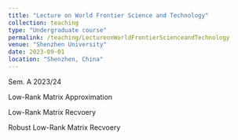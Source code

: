 ```yaml
---
title: "Lecture on World Frontier Science and Technology"
collection: teaching
type: "Undergraduate course"
permalink: /teaching/LectureonWorldFrontierScienceandTechnology
venue: "Shenzhen University"
date: 2023-09-01
location: "Shenzhen, China"
---
```


Sem. A 2023/24

Low-Rank Matrix Approximation

Low-Rank Matrix Recvoery

Robust Low-Rank Matrix Recvoery
